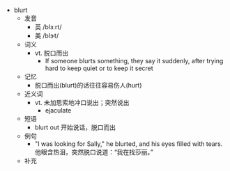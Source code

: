 - blurt
  - 发音
    - 英 /blɜːrt/
    - 美 /blɝt/
  - 词义
    - vt. 脱口而出
      - If someone blurts something, they say it suddenly, after trying hard to keep quiet or to keep it secret
  - 记忆
    - 脱口而出(blurt)的话往往容易伤人(hurt)
  - 近义词
    - vt. 未加思索地冲口说出；突然说出
      - ejaculate
  - 短语
    - blurt out 开始说话，脱口而出
  - 例句
    - "I was looking for Sally," he blurted, and his eyes filled with tears. 他眼含热泪，突然脱口说道：“我在找莎丽。”
  - 补充